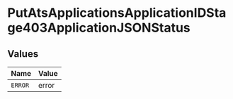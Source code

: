 # PutAtsApplicationsApplicationIDStage403ApplicationJSONStatus


## Values

| Name    | Value   |
| ------- | ------- |
| `ERROR` | error   |